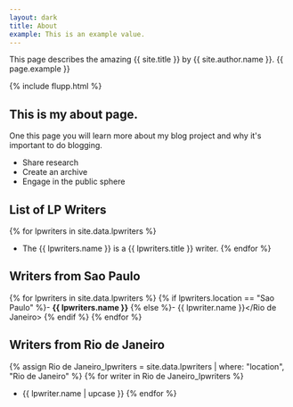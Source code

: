 ```yaml
---
layout: dark
title: About
example: This is an example value.
---
```



This page describes the amazing {{ site.title }} by {{ site.author.name }}.
{{ page.example }}

{% include flupp.html %}

## This is my about page.

One this page you will learn more about my blog project and why it's important to do blogging.

- Share research
- Create an archive
- Engage in the public sphere

## List of LP Writers

{% for lpwriters in site.data.lpwriters %}
- The {{ lpwriters.name }} is a {{ lpwriters.title }} writer.
{% endfor %}

## Writers from Sao Paulo

{% for lpwriters in site.data.lpwriters %}
{% if lpwriters.location == "Sao Paulo" %}- <strong style="color: {{ lpwriters.color }};">{{ lpwriters.name }}</strong>
{% else %}- <Rio de Janeiro>{{ lpwriter.name }}</Rio de Janeiro>
{% endif %}
{% endfor %}

## Writers from Rio de Janeiro

{% assign Rio de Janeiro_lpwriters = site.data.lpwriters | where: "location", "Rio de Janeiro" %}
{% for writer in Rio de Janeiro_lpwriters %}
- {{ lpwriter.name | upcase }}
{% endfor %}
